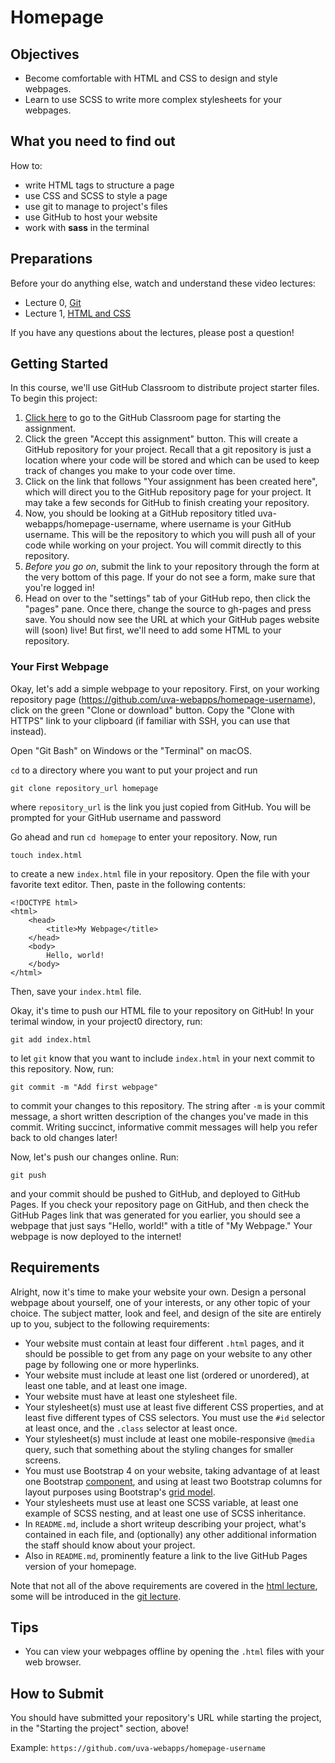 # Homepage

## Objectives

* Become comfortable with HTML and CSS to design and style webpages.
* Learn to use SCSS to write more complex stylesheets for your webpages.

## What you need to find out

How to:

* write HTML tags to structure a page
* use CSS and SCSS to style a page
* use git to manage to project's files
* use GitHub to host your website
* work with **sass** in the terminal

## Preparations

Before your do anything else, watch and understand these video lectures:

- Lecture 0, [Git](/basics/git)
- Lecture 1, [HTML and CSS](/basics/html)

If you have any questions about the lectures, please post a question!

## Getting Started

In this course, we'll use GitHub Classroom to distribute project starter files. To begin this project:

1. [Click here](https://classroom.github.com/a/fnfmL6vS) to go to the GitHub Classroom page for starting the assignment.
2. Click the green "Accept this assignment" button. This will create a GitHub repository for your project. Recall that a git repository is just a location where your code will be stored and which can be used to keep track of changes you make to your code over time.
3. Click on the link that follows "Your assignment has been created here", which will direct you to the GitHub repository page for your project. It may take a few seconds for GitHub to finish creating your repository.
4. Now, you should be looking at a GitHub repository titled uva-webapps/homepage-username, where username is your GitHub username. This will be the repository to which you will push all of your code while working on your project. You will commit directly to this repository.
5. *Before you go on*, submit the link to your repository through the form at the very bottom of this page. If your do not see a form, make sure that you're logged in!
6. Head on over to the "settings" tab of your GitHub repo, then click the "pages" pane. Once there, change the source to gh-pages and press save. You should now see the URL at which your GitHub pages website will (soon) live! But first, we'll need to add some HTML to your repository.


### Your First Webpage

Okay, let's add a simple webpage to your repository. First, on your working repository page (https://github.com/uva-webapps/homepage-username), click on the green "Clone or download" button. Copy the "Clone with HTTPS" link to your clipboard (if familiar with SSH, you can use that instead).

Open "Git Bash" on Windows or the "Terminal" on macOS.

`cd` to a directory where you want to put your project and run

    git clone repository_url homepage

where `repository_url` is the link you just copied from GitHub. You will be prompted for your GitHub username and password


Go ahead and run `cd homepage` to enter your repository. Now, run

    touch index.html

to create a new `index.html` file in your repository. Open the file with your
favorite text editor. Then, paste in the following contents:

    <!DOCTYPE html>
    <html>
        <head>
            <title>My Webpage</title>
        </head>
        <body>
            Hello, world!
        </body>
    </html>

Then, save your `index.html` file.

Okay, it's time to push our HTML file to your repository on GitHub! In your terimal window, in your project0 directory, run:

    git add index.html

to let `git` know that you want to include `index.html` in your next commit to this repository. Now, run:

    git commit -m "Add first webpage"

to commit your changes to this repository. The string after `-m` is your commit message, a short written description of the changes you've made in this commit. Writing succinct, informative commit messages will help you refer back to old changes later!

Now, let's push our changes online. Run:

    git push

and your commit should be pushed to GitHub, and deployed to GitHub Pages. If you check your repository page on GitHub, and then check the GitHub Pages link that was generated for you earlier, you should see a webpage that just says "Hello, world!" with a title of "My Webpage." Your webpage is now deployed to the internet!

## Requirements

Alright, now it's time to make your website your own. Design a personal webpage
about yourself, one of your interests, or any other topic of your choice. The
subject matter, look and feel, and design of the site are entirely up to you,
subject to the following requirements:

* Your website must contain at least four different `.html` pages, and it
  should be possible to get from any page on your website to any other page by
  following one or more hyperlinks.
* Your website must include at least one list (ordered or unordered), at least
  one table, and at least one image.
* Your website must have at least one stylesheet file.
* Your stylesheet(s) must use at least five different CSS properties, and at
  least five different types of CSS selectors. You must use the `#id` selector
  at least once, and the `.class` selector at least once.
* Your stylesheet(s) must include at least one mobile-responsive `@media` query,
  such that something about the styling changes for smaller screens.
* You must use Bootstrap 4 on your website, taking advantage of at least one
  Bootstrap [component](https://getbootstrap.com/docs/4.3/components/),
  and using at least two Bootstrap columns for layout purposes using
  Bootstrap's [grid model](https://getbootstrap.com/docs/4.3/layout/grid/).
* Your stylesheets must use at least one SCSS variable, at least one example of
  SCSS nesting, and at least one use of SCSS inheritance.
* In `README.md`, include a short writeup describing your project, what's
  contained in each file, and (optionally) any other additional information the
  staff should know about your project.
* Also in `README.md`, prominently feature a link to the live GitHub Pages version of your homepage.

Note that not all of the above requirements are covered in the [html lecture](/lectures/html), some will
be introduced in the [git lecture](/lectures/git).

## Tips

* You can view your webpages offline by opening the `.html` files with your web browser. 

## How to Submit

You should have submitted your repository's URL while starting the project, in the "Starting the project" section, above!

Example: `https://github.com/uva-webapps/homepage-username`
